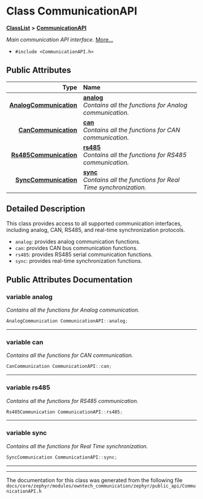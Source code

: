 

# Class CommunicationAPI



[**ClassList**](annotated.md) **>** [**CommunicationAPI**](classCommunicationAPI.md)



_Main communication API interface._ [More...](#detailed-description)

* `#include <CommunicationAPI.h>`





















## Public Attributes

| Type | Name |
| ---: | :--- |
|  [**AnalogCommunication**](classAnalogCommunication.md) | [**analog**](#variable-analog)  <br>_Contains all the functions for Analog communication._  |
|  [**CanCommunication**](classCanCommunication.md) | [**can**](#variable-can)  <br>_Contains all the functions for CAN communication._  |
|  [**Rs485Communication**](classRs485Communication.md) | [**rs485**](#variable-rs485)  <br>_Contains all the functions for RS485 communication._  |
|  [**SyncCommunication**](classSyncCommunication.md) | [**sync**](#variable-sync)  <br>_Contains all the functions for Real Time synchronization._  |












































## Detailed Description


This class provides access to all supported communication interfaces, including analog, CAN, RS485, and real-time synchronization protocols.



* `analog`: provides analog communication functions.
* `can`: provides CAN bus communication functions.
* `rs485`: provides RS485 serial communication functions.
* `sync`: provides real-time synchronization functions. 




    
## Public Attributes Documentation




### variable analog 

_Contains all the functions for Analog communication._ 
```C++
AnalogCommunication CommunicationAPI::analog;
```




<hr>



### variable can 

_Contains all the functions for CAN communication._ 
```C++
CanCommunication CommunicationAPI::can;
```




<hr>



### variable rs485 

_Contains all the functions for RS485 communication._ 
```C++
Rs485Communication CommunicationAPI::rs485;
```




<hr>



### variable sync 

_Contains all the functions for Real Time synchronization._ 
```C++
SyncCommunication CommunicationAPI::sync;
```




<hr>

------------------------------
The documentation for this class was generated from the following file `docs/core/zephyr/modules/owntech_communication/zephyr/public_api/CommunicationAPI.h`

